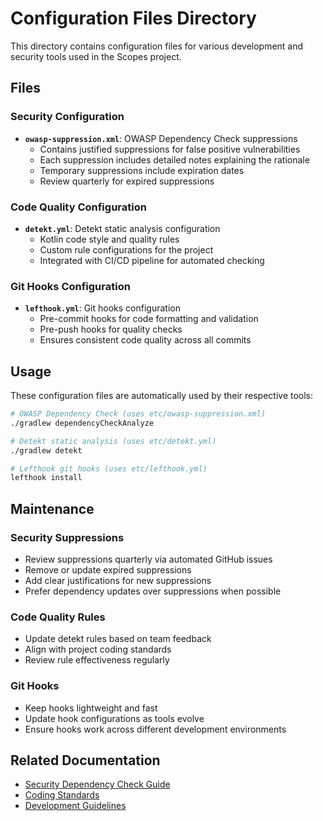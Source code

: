 # Configuration Files Directory

This directory contains configuration files for various development and security tools used in the Scopes project.

## Files

### Security Configuration

- **`owasp-suppression.xml`**: OWASP Dependency Check suppressions
  - Contains justified suppressions for false positive vulnerabilities
  - Each suppression includes detailed notes explaining the rationale
  - Temporary suppressions include expiration dates
  - Review quarterly for expired suppressions

### Code Quality Configuration

- **`detekt.yml`**: Detekt static analysis configuration
  - Kotlin code style and quality rules
  - Custom rule configurations for the project
  - Integrated with CI/CD pipeline for automated checking

### Git Hooks Configuration

- **`lefthook.yml`**: Git hooks configuration
  - Pre-commit hooks for code formatting and validation
  - Pre-push hooks for quality checks
  - Ensures consistent code quality across all commits

## Usage

These configuration files are automatically used by their respective tools:

```bash
# OWASP Dependency Check (uses etc/owasp-suppression.xml)
./gradlew dependencyCheckAnalyze

# Detekt static analysis (uses etc/detekt.yml)  
./gradlew detekt

# Lefthook git hooks (uses etc/lefthook.yml)
lefthook install
```

## Maintenance

### Security Suppressions
- Review suppressions quarterly via automated GitHub issues
- Remove or update expired suppressions
- Add clear justifications for new suppressions
- Prefer dependency updates over suppressions when possible

### Code Quality Rules
- Update detekt rules based on team feedback
- Align with project coding standards
- Review rule effectiveness regularly

### Git Hooks
- Keep hooks lightweight and fast
- Update hook configurations as tools evolve
- Ensure hooks work across different development environments

## Related Documentation

- [Security Dependency Check Guide](../docs/guides/security-dependency-check.md)
- [Coding Standards](../docs/guides/coding-standards.md)
- [Development Guidelines](../docs/guides/development-guidelines.md)
